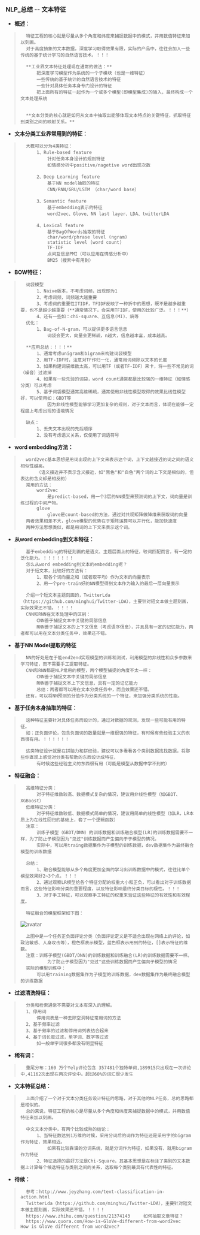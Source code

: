 ### NLP_总结 -- 文本特征
- **概述**：
>       特征工程的核心就是尽量从多个角度和纬度来捕捉数据中的模式，并用数值特征来加以刻画。
>       对于高度抽象的文本数据，深度学习取得效果有限，实际的产品中，往往会加入一些传统的基于统计学习的自然语言技术。！！！
>
>       **工业界文本特征处理现在通常的做法：**
>           把深度学习模型作为系统的一个子模块（也是一维特征）
>           一些传统的基于统计的自然语言技术的特征
>           一些针对具体任务本身专门设计的特征
>           把上面所有的特征一起作为一个或多个模型(即模型集成)的输入，最终构成一个文本处理系统
>
>
>       **文本分类的核心就是如何从文本中抽取出能够体现文本特点的关键特征，抓取特征到类别之间的映射关系。**
>
>
>

- **文本分类工业界常用到的特征：**
>       大概可以分为4类特征：
>           1、Rule-based feature
>               针对任务本身设计的规则特征
>               如情感分析中positive/nagetive word出现次数
>
>           2、Deep Learning feature
>               基于NN model抽取的特征
>               CNN/RNN/GRU/LSTM （char/word base）
>
>           3、Semantic feature
>               基于embedding表示的特征
>               word2vec、Glove、NN last layer、LDA、twitterLDA
>
>           4、Lexical feature
>               基于BagOfWords抽取的特征
>               char/word/phrase level (ngram)
>               statistic level (word count)
>               TF-IDF
>               点间互信息PMI（可以应用在情感分析中）
>               BM25（搜索中有用到）
>
>
>
>
>
>
>
>
>

- **BOW特征：**
>       词袋模型
>           1、Naive版本，不考虑词频，出现即为1
>           2、考虑词频，词频越大越重要
>           3、考虑词的重要性ITIDF，TFIDF反映了一种折中的思想，既不是越多越重要，也不是越少越重要（**通常情况下，会采用TFIDF，使用的比较广泛。！！！**）
>           4、还有一些如：chi-square、互信息(MI)、熵等
>       优化：
>           1、Bag-of-N-gram，可以提供更多语言信息
>               词袋会更大，向量会更稀疏，n越大，信息越丰富，成本越高。
>
>       **应用总结：！！！**
>           1、通常考虑unigram和bigram来构建词袋模型
>           2、用TF-IDF时，注意对TF作归一化，通常用词频除以文本的长度
>           3、如果构建词袋维数太高，可以用TF（或者TF-IDF）来卡，将一些不常见的词（噪音）过滤掉
>           4、如果有一些先验的词袋，word count通常都是比较强的一维特征（如情感分类）可以考虑
>           5、基于词袋模型通常高维稀疏，通常使用非线性模型取得的效果比线性模型好，可以使用如：GBDT等
>               因为非线性模型能够学习更加复杂的规则，对于文本而言，体现在能够一定程度上考虑出现的语境情况
>
>       缺点：
>           1、丢失文本出现的先后顺序
>           2、没有考虑语义关系，仅使用了词语符号
>

- **word embedding方法：**
>       word2vec基本思想是用词出现的上下文来表示这个词，上下文越接近的词之间的语义相似性越高。
>           （语义接近并不表示含义接近，如"黑色"和"白色"两个词的上下文是相似的，但表达的含义却是相反的）
>       常用的方法：
>           word2vec
>               是predict-based，用一个3层的NN模型来预测词的上下文，词向量是训练过程的中间产物。
>           glove
>               glove是count-based的方法，通过对共现矩阵做降维来获取词的向量
>       两者效果相差不大，glove模型的优势在于矩阵运算可以并行化，能加快速度
>       两种方法思想类似，都是用词的上下文来表示这个词。
>

- **从word embedding到文本特征：**
>       基于embedding的特征刻画的是语义、主题层面上的特征，较词匹配而言，有一定的泛化能力。！！！！！！！
>       怎么从word embedding到文本的embedding呢？
>       对于短文本，比较好的方法有：
>           1、取各个词向量之和（或者取平均）作为文本的向量表示
>           2、用一个pre-train好的NN模型得到文本作为输入的最后一层向量表示
>
>       介绍一个短文本主题刻画的，TwitterLda（https://github.com/minghui/Twitter-LDA），主要针对短文本做主题刻画，实际效果还不错。！！！！
>       CNN和RNN在文本处理中的区别：
>           CNN善于捕捉文本中关键的局部信息
>           RNN善于捕捉文本的上下文信息（考虑语序信息），并且具有一定的记忆能力，两者都可以用在文本分类任务中，效果还不错。
>

- **基于NN Model提取的特征**
>       NN的好处是在于能end2end实现模型的训练和测试，利用模型的非线性和众多参数来学习特征，而不需要手工提取特征。
>       CNN和RNN都是NLP常用的模型，两个模型捕捉的角度不太一样：
>           CNN善于捕捉文本中关键的局部信息
>           RNN善于捕捉文本上下文信息，具有一定的记忆能力
>           总结：两者都可以用在文本分类任务中，而且效果还不错。
>       还有，可以将NN预测的分值作为分类系统的一个特征，来加强分类系统的性能。
>
>

- **基于任务本身抽取的特征：**
>       这种特征主要针对具体任务而设计的，通过对数据的观测，发现一些可能有用的特征。
>       如：正负面评论，包含负面词的数量就是一维很强的特征，有时候有些经验主义的东西很有用。！！！！！！
>
>       这类特征设计就是在拼脑力和拼经验，建议可以多看看各个类别数据找找数据，将那些你直观上感觉对分类有帮助的东西设计成特征，
>           有时候这些经验主义的东西很有用（可能是模型从数据中学不到的）
>

- **特征融合：**
>       高维特征分类：
>           对于特征维数较高、数据模式复杂的情况，建议用非线性模型（如GBDT、XGBoost）
>       低维特征分类：
>           对于特征维数较低、数据模式简单的情况，建议用简单的线性模型（如LR，LR本质上为在线性回归的基础上，套了一个逻辑函数）
>       注意：
>           训练子模型（GBDT/DNN）的训练数据和训练融合模型(LR)的训练数据需要不一样，为了防止子模型因为"见过"训练数据而产生偏向于子模型的情况。
>           实际中，可以用traing数据集作为子模型的训练数据，dev数据集作为最终融合模型的训练数据
>
>       总结：
>           1、融合模型能够从多个角度更加全面的学习出训练数据中的模式，往往比单个模型效果好2~3个点。！！！
>           2、通过观察LR模型给各个特征分配的权重大小和正负，可以看出对于训练数据而言，这些特征影响分类的重要程度，以及特征影响最终分类目标的极性。！！！
>           3、对于手工特征，可以观察手工特征的权重来验证这些特征的有效性和有效程度。
>
>       特征融合的模型框架如下图：
> ![avatar](https://github.com/nwaiting/wolf-ai/blob/master/wolf_others/pic/text_classification.png)
>
>       上图中是一个任务正负面评论分类（负面评论定义是不适合出现在网络上的评论，如政治敏感、人身攻击等），橙色框表示模型，蓝色框表示用到的特征，[]表示特征的维数。
>       注意：训练子模型(GBDT/DNN)的训练数据和训练融合(LR)的训练数据需要不一样。
>               为了防止子模型因为"见过"这些训练数据而产生偏向子模型的情况
>       实际的模型训练中：
>           可以用training数据集作为子模型的训练数据，dev数据集作为最终融合模型的训练数据
>
>

- **过滤清洗特征：**
>       分类和检索通常不需要对文本有深入的理解。
>       1、停用词
>           停用词表是一种去除空洞特征常用词的方法
>       2、基于频率过滤
>       3、基于频率的过滤和停用词列表结合起来
>       4、基于词长度过滤，单字词、数字等过滤
>           如一般单字词很多都没有明显特征
>

- **稀有词：**
>       重尾分布：160 万个Yelp评论包含 357481个独特单词,189915只出现在一次评论中,41162次出现在两次评论中。超过60%的词汇很少发生
>
>

- **文本特征总结：**
>       上面介绍了一个对于文本分类任务设计特征的思路，对于其他的NLP任务，总的思路都是相似的。
>       总的来说，特征工程的核心是尽量从多个角度和纬度来捕捉数据中的模式，并用数值特征来加以刻画。
>
>       中文文本分类中，有两个比较成熟的结论：
>           1、当特征数达到1万维的时候，采用分词后的词作为特征还是采用字的bigram作为特征，效果相近。
>               如果有比较靠谱的分词系统，就是分词作为特征，如果没有，就用bigram作为特征
>           2、特征选择的最好方法是Chi-Square，其基本思想是在标注了类别的文本数据上计算每个候选特征与类别之间的关系，选取每个类别最具有代表性的特征。
>

- **待续：**
>       参考：http://www.jeyzhang.com/text-classification-in-action.html
>       TwitterLda（https://github.com/minghui/Twitter-LDA），主要针对短文本做主题刻画，实际效果还不错。！！！！
>       https://www.zhihu.com/question/21374143     如何抽取文章特征？
>       https://www.quora.com/How-is-GloVe-different-from-word2vec  How is GloVe different from word2vec?
>
>
>
>
>
>
>
>
>
>
>
